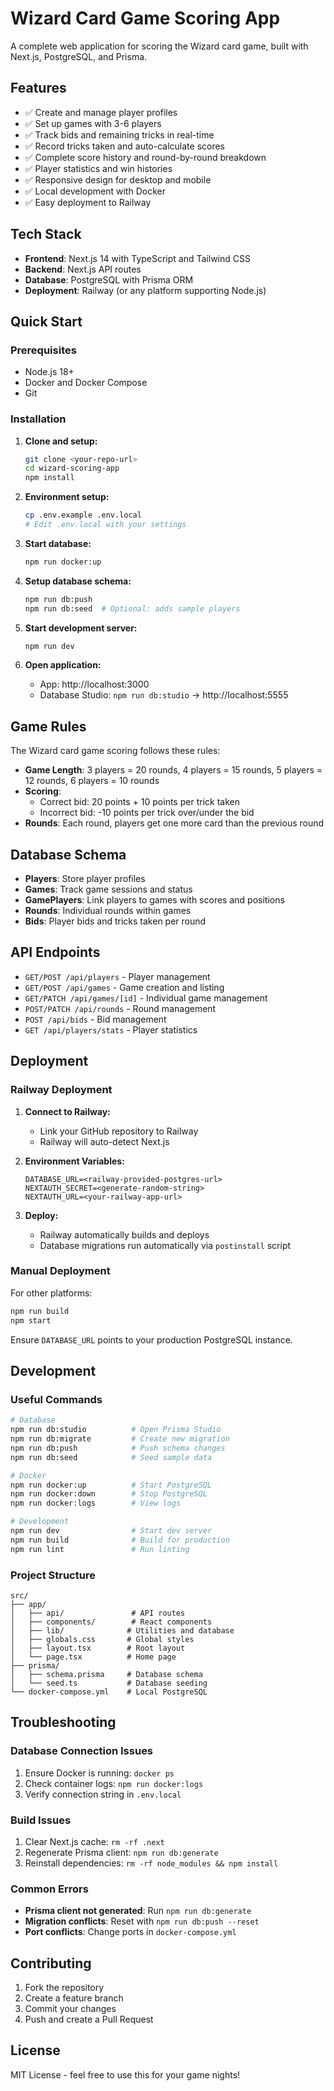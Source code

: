 # Wizard Card Game Scoring App

A complete web application for scoring the Wizard card game, built with Next.js, PostgreSQL, and Prisma.

## Features

- ✅ Create and manage player profiles
- ✅ Set up games with 3-6 players
- ✅ Track bids and remaining tricks in real-time
- ✅ Record tricks taken and auto-calculate scores
- ✅ Complete score history and round-by-round breakdown
- ✅ Player statistics and win histories
- ✅ Responsive design for desktop and mobile
- ✅ Local development with Docker
- ✅ Easy deployment to Railway

## Tech Stack

- **Frontend**: Next.js 14 with TypeScript and Tailwind CSS
- **Backend**: Next.js API routes
- **Database**: PostgreSQL with Prisma ORM
- **Deployment**: Railway (or any platform supporting Node.js)

## Quick Start

### Prerequisites

- Node.js 18+ 
- Docker and Docker Compose
- Git

### Installation

1. **Clone and setup:**
   ```bash
   git clone <your-repo-url>
   cd wizard-scoring-app
   npm install
   ```

2. **Environment setup:**
   ```bash
   cp .env.example .env.local
   # Edit .env.local with your settings
   ```

3. **Start database:**
   ```bash
   npm run docker:up
   ```

4. **Setup database schema:**
   ```bash
   npm run db:push
   npm run db:seed  # Optional: adds sample players
   ```

5. **Start development server:**
   ```bash
   npm run dev
   ```

6. **Open application:**
   - App: http://localhost:3000
   - Database Studio: `npm run db:studio` → http://localhost:5555

## Game Rules

The Wizard card game scoring follows these rules:

- **Game Length**: 3 players = 20 rounds, 4 players = 15 rounds, 5 players = 12 rounds, 6 players = 10 rounds
- **Scoring**: 
  - Correct bid: 20 points + 10 points per trick taken
  - Incorrect bid: -10 points per trick over/under the bid
- **Rounds**: Each round, players get one more card than the previous round

## Database Schema

- **Players**: Store player profiles
- **Games**: Track game sessions and status
- **GamePlayers**: Link players to games with scores and positions
- **Rounds**: Individual rounds within games
- **Bids**: Player bids and tricks taken per round

## API Endpoints

- `GET/POST /api/players` - Player management
- `GET/POST /api/games` - Game creation and listing
- `GET/PATCH /api/games/[id]` - Individual game management
- `POST/PATCH /api/rounds` - Round management
- `POST /api/bids` - Bid management
- `GET /api/players/stats` - Player statistics

## Deployment

### Railway Deployment

1. **Connect to Railway:**
   - Link your GitHub repository to Railway
   - Railway will auto-detect Next.js

2. **Environment Variables:**
   ```
   DATABASE_URL=<railway-provided-postgres-url>
   NEXTAUTH_SECRET=<generate-random-string>
   NEXTAUTH_URL=<your-railway-app-url>
   ```

3. **Deploy:**
   - Railway automatically builds and deploys
   - Database migrations run automatically via `postinstall` script

### Manual Deployment

For other platforms:

```bash
npm run build
npm start
```

Ensure `DATABASE_URL` points to your production PostgreSQL instance.

## Development

### Useful Commands

```bash
# Database
npm run db:studio          # Open Prisma Studio
npm run db:migrate         # Create new migration
npm run db:push            # Push schema changes
npm run db:seed            # Seed sample data

# Docker
npm run docker:up          # Start PostgreSQL
npm run docker:down        # Stop PostgreSQL
npm run docker:logs        # View logs

# Development
npm run dev                # Start dev server
npm run build              # Build for production
npm run lint               # Run linting
```

### Project Structure

```
src/
├── app/
│   ├── api/               # API routes
│   ├── components/        # React components
│   ├── lib/              # Utilities and database
│   ├── globals.css       # Global styles
│   ├── layout.tsx        # Root layout
│   └── page.tsx          # Home page
├── prisma/
│   ├── schema.prisma     # Database schema
│   └── seed.ts           # Database seeding
└── docker-compose.yml    # Local PostgreSQL
```

## Troubleshooting

### Database Connection Issues

1. Ensure Docker is running: `docker ps`
2. Check container logs: `npm run docker:logs`
3. Verify connection string in `.env.local`

### Build Issues

1. Clear Next.js cache: `rm -rf .next`
2. Regenerate Prisma client: `npm run db:generate`
3. Reinstall dependencies: `rm -rf node_modules && npm install`

### Common Errors

- **Prisma client not generated**: Run `npm run db:generate`
- **Migration conflicts**: Reset with `npm run db:push --reset`
- **Port conflicts**: Change ports in `docker-compose.yml`

## Contributing

1. Fork the repository
2. Create a feature branch
3. Commit your changes
4. Push and create a Pull Request

## License

MIT License - feel free to use this for your game nights!